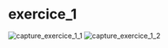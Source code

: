 # exercice_1
![capture_exercice_1_1](https://github.com/SPIDERPY/exercice_1/blob/main/Capture%20d%E2%80%99e%CC%81cran%202025-01-24%20a%CC%80%2012.26.45.png)
![capture_exercice_1_2](https://github.com/SPIDERPY/exercice_1/blob/main/Capture%20d%E2%80%99e%CC%81cran%202025-01-24%20a%CC%80%2012.23.21.png)

